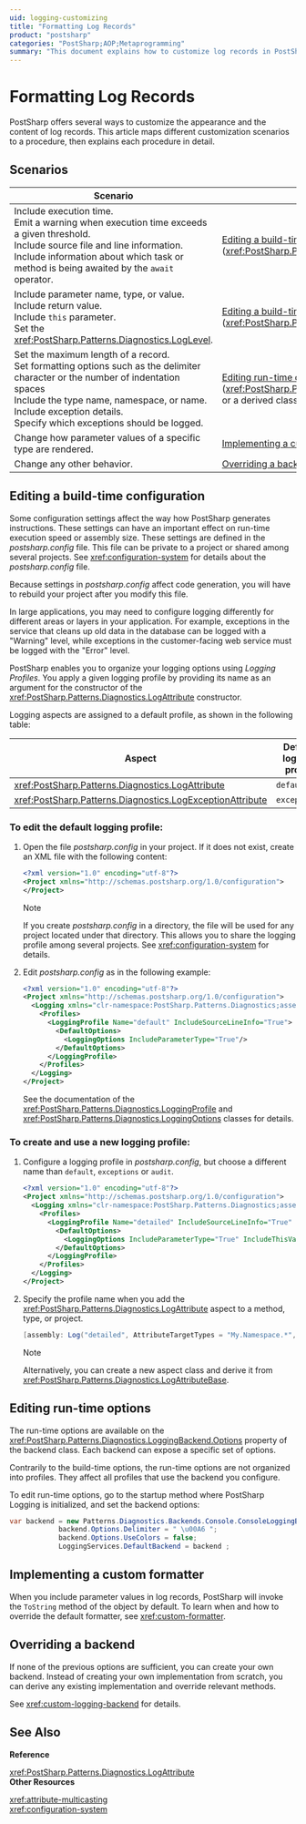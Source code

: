 ```yaml
---
uid: logging-customizing
title: "Formatting Log Records"
product: "postsharp"
categories: "PostSharp;AOP;Metaprogramming"
summary: "This document explains how to customize log records in PostSharp. It covers different scenarios and procedures, editing a build-time configuration, editing run-time options, implementing a custom formatter, and overriding a backend."
---
```

# Formatting Log Records

PostSharp offers several ways to customize the appearance and the content of log records. This article maps different customization scenarios to a procedure, then explains each procedure in detail.


## Scenarios

| Scenario | Procedure |
|----------------------------------------------|-----------------------------------------------|
| Include execution time.<br>Emit a warning when execution time exceeds a given threshold.<br>Include source file and line information.<br>Include information about which task or method is being awaited by the `await` operator.  | [Editing a build-time configuration](#editing-a-build-time-configuration) (<xref:PostSharp.Patterns.Diagnostics.LoggingProfile>) in *postsharp.config*.  |
| Include parameter name, type, or value.<br>Include return value.<br>Include `this` parameter. <br>Set the <xref:PostSharp.Patterns.Diagnostics.LogLevel>.  | [Editing a build-time configuration](#editing-a-build-time-configuration) (<xref:PostSharp.Patterns.Diagnostics.LoggingOptions>) in *postsharp.config*.  |
| Set the maximum length of a record.<br>Set formatting options such as the delimiter character or the number of indentation spaces<br>Include the type name, namespace, or name.<br>Include exception details.<br>Specify which exceptions should be logged. | [Editing run-time options](#editing-run-time-options) (<xref:PostSharp.Patterns.Diagnostics.Backends.TextLoggingBackendOptions> or a derived class).  |
| Change how parameter values of a specific type are rendered. | [Implementing a custom formatter](#implementing-a-custom-formatter).  |
| Change any other behavior. | [Overriding a backend](#overriding-a-backend).  |


## Editing a build-time configuration

Some configuration settings affect the way how PostSharp generates instructions. These settings can have an important effect on run-time execution speed or assembly size. These settings are defined in the *postsharp.config* file. This file can be private to a project or shared among several projects. See <xref:configuration-system> for details about the *postsharp.config* file. 

Because settings in *postsharp.config* affect code generation, you will have to rebuild your project after you modify this file. 

In large applications, you may need to configure logging differently for different areas or layers in your application. For example, exceptions in the service that cleans up old data in the database can be logged with a "Warning" level, while exceptions in the customer-facing web service must be logged with the "Error" level.

PostSharp enables you to organize your logging options using *Logging Profiles*. You apply a given logging profile by providing its name as an argument for the constructor of the <xref:PostSharp.Patterns.Diagnostics.LogAttribute> constructor. 

Logging aspects are assigned to a default profile, as shown in the following table:

| Aspect | Default logging profile |
|--------|-------------------------------------------------------------|
| <xref:PostSharp.Patterns.Diagnostics.LogAttribute> | `default` |
| <xref:PostSharp.Patterns.Diagnostics.LogExceptionAttribute> | `exceptions` |




### To edit the default logging profile:

1. Open the file *postsharp.config* in your project. If it does not exist, create an XML file with the following content: 

    ```xml
    <?xml version="1.0" encoding="utf-8"?>
    <Project xmlns="http://schemas.postsharp.org/1.0/configuration">
    </Project>
    ```

    > [!NOTE]
    > If you create *postsharp.config* in a directory, the file will be used for any project located under that directory. This allows you to share the logging profile among several projects. See <xref:configuration-system> for details. 


2. Edit *postsharp.config* as in the following example: 

    ```xml
    <?xml version="1.0" encoding="utf-8"?>
    <Project xmlns="http://schemas.postsharp.org/1.0/configuration">
      <Logging xmlns="clr-namespace:PostSharp.Patterns.Diagnostics;assembly:PostSharp.Patterns.Diagnostics">
        <Profiles>
          <LoggingProfile Name="default" IncludeSourceLineInfo="True">
            <DefaultOptions>
              <LoggingOptions IncludeParameterType="True"/>
            </DefaultOptions>
          </LoggingProfile>
        </Profiles>
      </Logging>
    </Project>
    ```

    See the documentation of the <xref:PostSharp.Patterns.Diagnostics.LoggingProfile> and <xref:PostSharp.Patterns.Diagnostics.LoggingOptions> classes for details. 



### To create and use a new logging profile:

1. Configure a logging profile in *postsharp.config*, but choose a different name than `default`, `exceptions` or `audit`. 

    ```xml
    <?xml version="1.0" encoding="utf-8"?>
    <Project xmlns="http://schemas.postsharp.org/1.0/configuration">
      <Logging xmlns="clr-namespace:PostSharp.Patterns.Diagnostics;assembly:PostSharp.Patterns.Diagnostics">
        <Profiles>
          <LoggingProfile Name="detailed" IncludeSourceLineInfo="True" IncludeExecutionTime="True" IncludeAwaitedTask="True">
            <DefaultOptions>
              <LoggingOptions IncludeParameterType="True" IncludeThisValue="True"/>
            </DefaultOptions>
          </LoggingProfile>
        </Profiles>
      </Logging>
    </Project>
    ```


2. Specify the profile name when you add the <xref:PostSharp.Patterns.Diagnostics.LogAttribute> aspect to a method, type, or project. 

    ```csharp
    [assembly: Log("detailed", AttributeTargetTypes = "My.Namespace.*", AttributePriority = 1, AttributeTargetMemberAttributes = MulticastAttributes.Public)]
    ```

    > [!NOTE]
    > Alternatively, you can create a new aspect class and derive it from <xref:PostSharp.Patterns.Diagnostics.LogAttributeBase>. 



## Editing run-time options

The run-time options are available on the <xref:PostSharp.Patterns.Diagnostics.LoggingBackend.Options> property of the backend class. Each backend can expose a specific set of options. 

Contrarily to the build-time options, the run-time options are not organized into profiles. They affect all profiles that use the backend you configure.

To edit run-time options, go to the startup method where PostSharp Logging is initialized, and set the backend options:

```csharp
var backend = new Patterns.Diagnostics.Backends.Console.ConsoleLoggingBackend();
            backend.Options.Delimiter = " \u00A6 ";
            backend.Options.UseColors = false;
            LoggingServices.DefaultBackend = backend ;
```


## Implementing a custom formatter

When you include parameter values in log records, PostSharp will invoke the `ToString` method of the object by default. To learn when and how to override the default formatter, see <xref:custom-formatter>. 


## Overriding a backend

If none of the previous options are sufficient, you can create your own backend. Instead of creating your own implementation from scratch, you can derive any existing implementation and override relevant methods.

See <xref:custom-logging-backend> for details. 

## See Also

**Reference**

<xref:PostSharp.Patterns.Diagnostics.LogAttribute>
<br>**Other Resources**

<xref:attribute-multicasting>
<br><xref:configuration-system>
<br>
